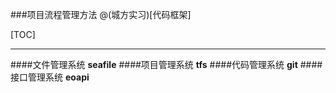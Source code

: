 ###项目流程管理方法
@(城方实习)[代码框架]

[TOC]

---

####文件管理系统
**seafile**
####项目管理系统
**tfs**
####代码管理系统
**git**
####接口管理系统
**eoapi**